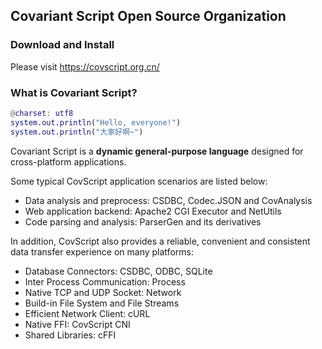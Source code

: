 ## Covariant Script Open Source Organization
### Download and Install
Please visit https://covscript.org.cn/
### What is Covariant Script?
```matlab
@charset: utf8
system.out.println("Hello, everyone!")
system.out.println("大家好啊~")
```
Covariant Script is a **dynamic general-purpose language** designed for cross-platform applications. 

Some typical CovScript application scenarios are listed below:
 + Data analysis and preprocess: CSDBC, Codec.JSON and CovAnalysis
 + Web application backend: Apache2 CGI Executor and NetUtils
 + Code parsing and analysis: ParserGen and its derivatives

In addition, CovScript also provides a reliable, convenient and consistent data transfer experience on many platforms:
 + Database Connectors: CSDBC, ODBC, SQLite
 + Inter Process Communication: Process
 + Native TCP and UDP Socket: Network
 + Build-in File System and File Streams
 + Efficient Network Client: cURL
 + Native FFI: CovScript CNI
 + Shared Libraries: cFFI
 
